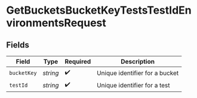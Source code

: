 # GetBucketsBucketKeyTestsTestIdEnvironmentsRequest


## Fields

| Field                          | Type                           | Required                       | Description                    |
| ------------------------------ | ------------------------------ | ------------------------------ | ------------------------------ |
| `bucketKey`                    | *string*                       | :heavy_check_mark:             | Unique identifier for a bucket |
| `testId`                       | *string*                       | :heavy_check_mark:             | Unique identifier for a test   |
